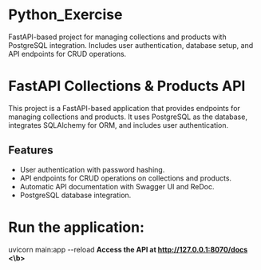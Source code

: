 # Python_Exercise
FastAPI-based project for managing collections and products with PostgreSQL integration. Includes user authentication, database setup, and API endpoints for CRUD operations.

# FastAPI Collections & Products API

This project is a FastAPI-based application that provides endpoints for managing collections and products. It uses PostgreSQL as the database, integrates SQLAlchemy for ORM, and includes user authentication.

## Features
- User authentication with password hashing.
- API endpoints for CRUD operations on collections and products.
- Automatic API documentation with Swagger UI and ReDoc.
- PostgreSQL database integration.

# Run the application:
uvicorn main:app --reload
<b> Access the API at http://127.0.0.1:8070/docs <\b>
